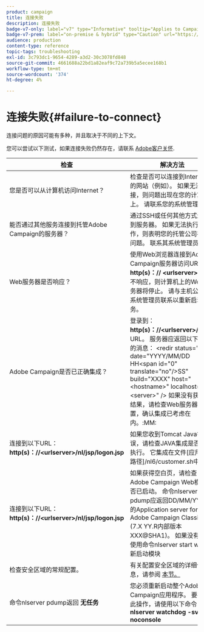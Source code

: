 ```yaml
---
product: campaign
title: 连接失败
description: 连接失败
badge-v7-only: label="v7" type="Informative" tooltip="Applies to Campaign Classic v7 only"
badge-v7-prem: label="on-premise & hybrid" type="Caution" url="https://experienceleague.adobe.com/docs/campaign-classic/using/installing-campaign-classic/architecture-and-hosting-models/hosting-models-lp/hosting-models.html" tooltip="Applies to on-premise and hybrid deployments only"
audience: production
content-type: reference
topic-tags: troubleshooting
exl-id: 3c793dc1-9654-4289-a3d2-30c3078fd848
source-git-commit: 4661688a22bd1a82eaf9c72a739b5a5ecee168b1
workflow-type: tm+mt
source-wordcount: '374'
ht-degree: 4%

---
```


# 连接失败{#failure-to-connect}



连接问题的原因可能有多种，并且取决于不同的上下文。

您可以尝试以下测试，如果连接失败仍然存在，请联系 [Adobe客户关怀](https://helpx.adobe.com/cn/enterprise/admin-guide.html/enterprise/using/support-for-experience-cloud.ug.html).



<table> 
<thead> 
<tr> 
<th>检查<br /> </th> 
<th>解决方法<br /> </th> 
</tr> 
</thead> 
<tbody> 
<tr> 
<td>您是否可以从计算机访问Internet？</td> 
<td>检查是否可以连接到Internet上的网站（例如）。 如果无法连接，则问题出现在您的计算机上。 请联系您的系统管理员。</td>
</tr>
<tr> 
<td>能否通过其他服务连接到托管Adobe Campaign的服务器？</td> 
<td>通过SSH或任何其他方式连接到服务器。 如果无法执行此操作，则表明您的托管公司存在问题。 联系其系统管理员。</td>
</tr>
<tr> 
<td>Web服务器是否响应？</td> 
<td>使用Web浏览器连接到Adobe Campaign服务器访问URL： <b>http(s)：// &lt;urlserver&gt;</b>. 如果不响应，则计算机上的Web服务器将停止。 请与主机公司的系统管理员联系以重新启动服务。</td>
</tr>
<tr> 
<td>Adobe Campaign是否已正确集成？</td> 
<td>登录到： <b>http(s)：//&lt;urlserver&gt;/r/test</b> URL。 服务器应返回以下类型的消息： &lt;redir status="OK" date="YYYY/MM/DD HH&lt;span id="0" translate="no"/&gt;SS" build="XXXX" host="&lt;hostname&gt;" localhost="&lt;server&gt;" /&gt;
如果没有获得此结果，请检查Web服务器配置，确认集成已考虑在内。:MM:</td>
</tr>
<tr> 
<td>连接到以下URL： <b>http(s)：//&lt;urlserver&gt;/nl/jsp/logon.jsp</b></td>
<td>如果您收到Tomcat Java错误，请检查JAVA集成是否正确执行。 它集成在文件[应用程序路径]/nl6/customer.sh中</td>
</tr>
<tr> 
<td>连接到以下URL： <b>http(s)：//&lt;urlserver&gt;/nl/jsp/logon.jsp</b></td>
<td>如果获得空白页，请检查Adobe Campaign Web模块是否已启动。 命令nlserver pdump应返回DD/MM/YYYY的Application server for Adobe Campaign Classic (7.X YY.R内部版本XXX@SHA1)。 如果没有，请使用命令nlserver start web重新启动模块</td>
</tr>
<tr>
<td>检查安全区域的常规配置。</td>
<td>有关配置安全区域的详细信息，请参阅 <a href="https://experienceleague.adobe.com/docs/campaign-classic/using/installing-campaign-classic/additional-configurations/configuring-campaign-server.html#configuring-campaign-server"/>本节。</a></td>
</tr>
<tr>
<td>命令nlserver pdump返回 <b>无任务</b></td>
<td>您必须重新启动整个Adobe Campaign应用程序。 要执行此操作，请使用以下命令： <b>nlserver watchdog -svc -noconsole</b></td>
</tr>
</tbody> 
</table>
